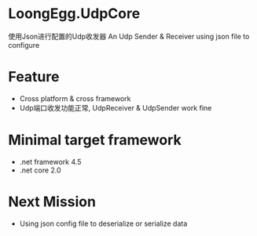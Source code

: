 # LoongEgg.UdpCore
使用Json进行配置的Udp收发器
An Udp Sender & Receiver using json file to configure
# Feature
- Cross platform & cross framework
- Udp端口收发功能正常, UdpReceiver & UdpSender work fine
# Minimal target framework
- .net framework 4.5
- .net core 2.0
# Next Mission
- Using json config file to deserialize or serialize data
